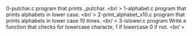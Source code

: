 0-putchar.c program that prints _putchar. <br/ >
1-alphabet.c program that prints alphabets in lower case. <br/ >
2-print_alphabet_x10.c program that prints alphabets in lower case 10 times. <br/ >
3-islower.c program Write a function that checks for lowercase characte, 1 if lowercase 0 if not. <br/ >
